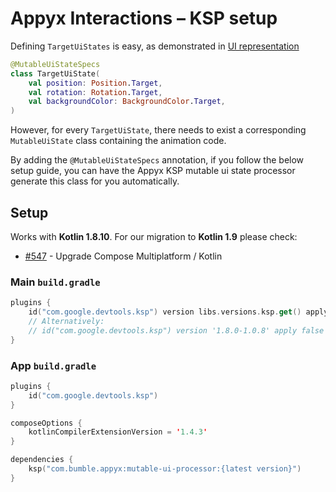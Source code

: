 # Appyx Interactions – KSP setup

Defining `TargetUiStates` is easy, as demonstrated in [UI representation](ui-representation.md)

```kotlin
@MutableUiStateSpecs
class TargetUiState(
    val position: Position.Target,
    val rotation: Rotation.Target,
    val backgroundColor: BackgroundColor.Target,
)
```

However, for every `TargetUiState`, there needs to exist a corresponding `MutableUiState` class containing the animation code. 

By adding the `@MutableUiStateSpecs` annotation, if you follow the below setup guide, you can have the Appyx KSP mutable ui state processor generate this class for you automatically.


## Setup

Works with **Kotlin 1.8.10**. For our migration to **Kotlin 1.9** please check:

- [#547](https://github.com/bumble-tech/appyx/issues/547) - Upgrade Compose Multiplatform / Kotlin


### Main `build.gradle`

```kotlin
plugins {
    id("com.google.devtools.ksp") version libs.versions.ksp.get() apply false
    // Alternatively: 
    // id("com.google.devtools.ksp") version '1.8.0-1.0.8' apply false
}
```

### App `build.gradle`

```kotlin
plugins {
    id("com.google.devtools.ksp") 
}

composeOptions {
    kotlinCompilerExtensionVersion = '1.4.3'
}

dependencies {
    ksp("com.bumble.appyx:mutable-ui-processor:{latest version}")
}
```
